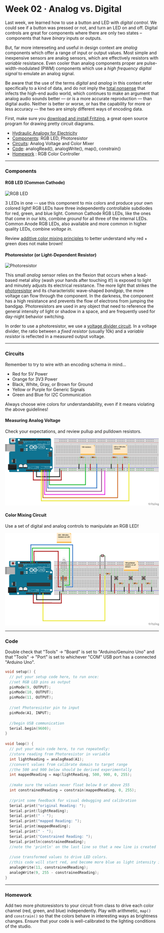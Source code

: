 # Week 02 · Analog vs. Digital

Last week, we learned how to use a button and LED with *digital control*. We could see if a button was pressed or not, and turn an LED on and off. Digital controls are great for components where there are only two states – components that have *binary* inputs or outputs. 

But, far more intereseting and useful in design context are *analog* components which offer a range of input or output values. Most simple and inexpensive sensors are analog sensors, which are effectively resistors with *variable* resistance. Even cooler than analog components proper are pulse-width-modulated (PWM) components which use a *high frequency digital signal* to emulate an analog signal.

Be aware that the use of the terms *digital* and *analog* in this context refer specifically to a kind of data, and do not imply the [total nonsense](https://www.soundonsound.com/techniques/digital-myth) that infects the high-end audio world, which continues to make an argument that analog audio sounds better — or is a more accurate reproduction — than digital audio. Neither is better or worse, or has the capability for more or less accuracy — the two are simply different ways of encoding data. 

First, make sure you [download and install Fritzing](http://fritzing.org/download/), a great open source program for drawing pretty circuit diagrams.

- [Hydraulic Analogy for Electricity](https://learn.sparkfun.com/tutorials/voltage-current-resistance-and-ohms-law/current)
- [Components](#components): RGB LED, Photoresistor
- [Circuits](#circuits): Analog Voltage and Color Mixer
- [Code](#code): analogRead(), analogWrite(), map(), constrain()
- [Homework](#homework) : RGB Color Controller

-----

### Components

#### RGB LED (Common Cathode)

![RGB LED](https://cdn.sparkfun.com//assets/parts/9/7/00105-03-L.jpg)

3 LEDs in one -- use this component to mix colors and produce your own colored light! RGB LEDs have three independently controllable subdiodes for red, green, and blue light. Common Cathode RGB LEDs, like the ones that come in our kits, combine *ground* for all three of the internal LEDs. Common Anode RGB LEDs, also available and more common in higher quality LEDs, combine *voltage in*.

Review [additive color mixing principles](https://en.wikipedia.org/wiki/Additive_color) to better understand why red + green does not make brown! 

#### Photoresistor (or Light-Dependent Resistor)

![Photoresistor](https://cdn.sparkfun.com//assets/parts/2/4/6/2/09088-02-L.jpg)

This small *analog* sensor relies on the flexion that occurs when a lead-based metal alloy (wash your hands after touching it!) is exposed to light and minutely adjusts its electrical resistance. The more light that strikes the [photoresistor](https://en.wikipedia.org/wiki/Photoresistor) and its characteristic wave-shaped *bandgap*, the more voltage can flow through the component. In the darkness, the component has a high resistance and prevents the flow of electrons from jumping the bandgap. Photoresistors are used in any object that need to reference the general intensity of light or shadow in a space, and are frequently used for day-night behavior switching.

In order to use a photoresistor, we use a [voltage divider circuit](https://learn.sparkfun.com/tutorials/voltage-dividers). In a voltage divider, the ratio between a *fixed resistor* (usually 10k) and a *variable resistor* is reflected in a measured output voltage.

----- 

### Circuits

Remember to try to wire with an encoding schema in mind...

- Red for 5V Power
- Orange for 3V3 Power
- Black, White, Gray, or Brown for Ground
- Yellow or Purple for Generic Signals
- Green and Blue for I2C Communication

Always choose wire colors for understandability, even if it means violating the above guidelines! 

#### Measuring Analog Voltage

Check your expectations, and review pullup and pulldown resistors.

![resistors](resistors.png)

#### Color Mixing Circuit

Use a set of digital and analog controls to manipulate an RGB LED!

![color-controller](color_controller.png)

-----

### Code

Double check that "Tools" -> "Board" is set to "Arduino/Genuino Uno" and that "Tools" -> "Port" is set to whichever "COM" USB port has a connected "Arduino Uno".

```c
void setup() {
  // put your setup code here, to run once:
  //set RGB LED pins as output
  pinMode(9, OUTPUT);
  pinMode(10, OUTPUT);
  pinMode(11, OUTPUT);
  
  //set Photoresistor pin to input
  pinMode(A1, INPUT);

  //begin USB communication
  Serial.begin(9600);
}

void loop() {
  // put your main code here, to run repeatedly:
  //store reading from Photoresistor in variable
  int lightReading = analogRead(A1);
  //convert values from calibrate domain to target range
  //the 500 and 900 below should be derived experimentally
  int mappedReading = map(lightReading, 500, 900, 0, 255);
  
  //make sure the values never float below 0 or above 255
  int constrainedReading = constrain(mappedReading, 0, 255);

  //print some feedback for visual debugging and calibration
  Serial.print("original Reading: ");
  Serial.print(lightReading);
  Serial.print(" - ");
  Serial.print("mapped Reading: ");
  Serial.print(mappedReading);
  Serial.print(" - ");
  Serial.print("Constrained Reading: ");
  Serial.println(constrainedReading);
  //note the 'println' on the last line so that a new line is created

  //use transformed values to drive LED colors.
  //this code will start red, and become more blue as light intensity increases
  analogWrite(11, constrainedReading);
  analogWrite(9, 255 - constrainedReading);
}
```
-----

### Homework

Add two more photoresistors to your circuit from class to drive each color channel (red, green, and blue) independently. Play with arithmetic, `map()` and `constrain()` so that the colors behave in interesting ways as brightness changes. Ensure that your code is well-calibrated to the lighting conditions of the studio.

